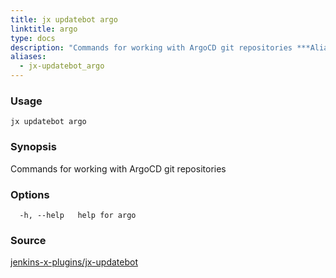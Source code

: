 ```yaml
---
title: jx updatebot argo
linktitle: argo
type: docs
description: "Commands for working with ArgoCD git repositories ***Aliases**: argocd*"
aliases:
  - jx-updatebot_argo
---
```


### Usage

```
jx updatebot argo
```

### Synopsis

Commands for working with ArgoCD git repositories

### Options

```
  -h, --help   help for argo
```



### Source

[jenkins-x-plugins/jx-updatebot](https://github.com/jenkins-x-plugins/jx-updatebot)
